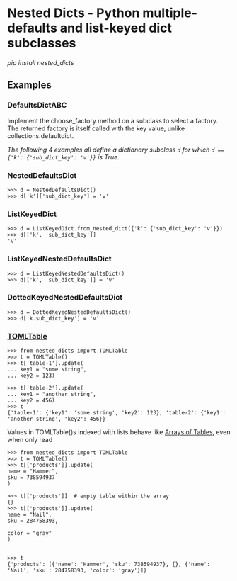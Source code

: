 # Nested Dicts - Python multiple-defaults and list-keyed dict subclasses

*pip install nested_dicts*


## Examples

### DefaultsDictABC
Implement the choose_factory method on a subclass 
to select a factory.  The returned factory is itself 
called with the key value, unlike collections.defaultdict.

*The following 4 examples all define a dictionary subclass `d` for which
`d == {'k': {'sub_dict_key': 'v'}}` is True.*

### NestedDefaultsDict
```
>>> d = NestedDefaultsDict()
>>> d['k']['sub_dict_key'] = 'v'
```

### ListKeyedDict
```
>>> d = ListKeyedDict.from_nested_dict({'k': {'sub_dict_key': 'v'}})
>>> d[['k', 'sub_dict_key']]
'v'
```

### ListKeyedNestedDefaultsDict
```
>>> d = ListKeyedNestedDefaultsDict()
>>> d[['k', 'sub_dict_key']] = 'v'
```

### DottedKeyedNestedDefaultsDict
```
>>> d = DottedKeyedNestedDefaultsDict()
>>> d['k.sub_dict_key'] = 'v'
```

### [TOMLTable](https://toml.io/en/v1.0.0#table)
```
>>> from nested_dicts import TOMLTable
>>> t = TOMLTable()
>>> t['table-1'].update(
... key1 = "some string",
... key2 = 123)

>>> t['table-2'].update(
... key1 = "another string",
... key2 = 456)
>>> t
{'table-1': {'key1': 'some string', 'key2': 123}, 'table-2': {'key1': 'another string', 'key2': 456}}
```

Values in TOMLTable()s indexed with lists behave like [Arrays of Tables](https://toml.io/en/v1.0.0#array-of-tables),
even when only read
```
>>> from nested_dicts import TOMLTable
>>> t = TOMLTable()
>>> t[['products']].update(
name = "Hammer",
sku = 738594937
)

>>> t[['products']]  # empty table within the array
{}
>>> t[['products']].update(
name = "Nail",
sku = 284758393,

color = "gray"
)


>>> t
{'products': [{'name': 'Hammer', 'sku': 738594937}, {}, {'name': 'Nail', 'sku': 284758393, 'color': 'gray'}]}
```
